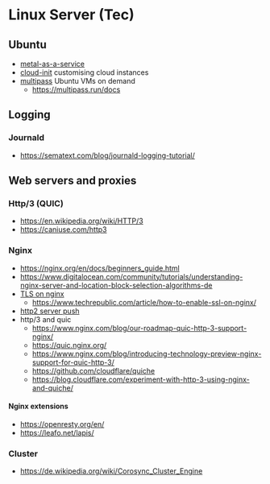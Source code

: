 # Linux Server (Tec)

## Ubuntu 

* [metal-as-a-service](https://maas.io/)
* [cloud-init](https://cloud-init.io/) customising cloud instances
* [multipass](https://multipass.run/) Ubuntu VMs on demand
  + https://multipass.run/docs

## Logging

### Journald

* https://sematext.com/blog/journald-logging-tutorial/


## Web servers and proxies

### Http/3 (QUIC)

* https://en.wikipedia.org/wiki/HTTP/3
* https://caniuse.com/http3

### Nginx

* https://nginx.org/en/docs/beginners_guide.html
* https://www.digitalocean.com/community/tutorials/understanding-nginx-server-and-location-block-selection-algorithms-de
* [TLS on nginx](https://www.sslmarket.de/ssl/help-installation-des-ssl-zertifikats-fuer-server-nginx)
  + https://www.techrepublic.com/article/how-to-enable-ssl-on-nginx/
* [http2 server push](https://www.nginx.com/blog/nginx-1-13-9-http2-server-push/)
* http/3 and quic
  + https://www.nginx.com/blog/our-roadmap-quic-http-3-support-nginx/
  + https://quic.nginx.org/
  + https://www.nginx.com/blog/introducing-technology-preview-nginx-support-for-quic-http-3/
  + https://github.com/cloudflare/quiche
  + https://blog.cloudflare.com/experiment-with-http-3-using-nginx-and-quiche/

#### Nginx extensions

* https://openresty.org/en/
* https://leafo.net/lapis/

### Cluster

* https://de.wikipedia.org/wiki/Corosync_Cluster_Engine
